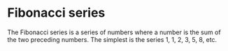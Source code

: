 # Fibonacci series

The Fibonacci series is a series of numbers where a number is the sum of the two preceding numbers. The simplest is the series 1, 1, 2, 3, 5, 8, etc.
